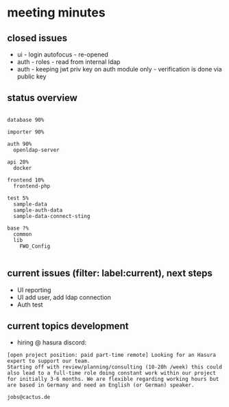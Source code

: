 # meeting minutes 

## closed issues
- ui - login autofocus - re-opened
- auth - roles - read from internal ldap
- auth - keeping jwt priv key on auth module only - verification is done via public key

## status overview
```console

database 90%

importer 90%

auth 90%
  openldap-server

api 20%
  docker

frontend 10%
  frontend-php

test 5%
  sample-data
  sample-auth-data
  sample-data-connect-sting

base ?%
  common
  lib
    FWO_Config


```

## current issues (filter: label:current), next steps
- UI reporting
- UI add user, add ldap connection
- Auth test 

## current topics development
- hiring @ hasura discord:
```
[open project position: paid part-time remote] Looking for an Hasura expert to support our team.
Starting off with review/planning/consulting (10-20h /week) this could also lead to a full-time role doing constant work within our project for initially 3-6 months. We are flexible regarding working hours but are based in Germany and need an English (or German) speaker.

jobs@cactus.de
```

